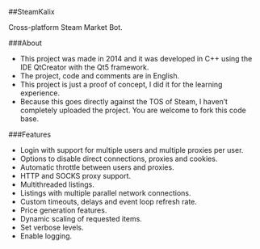 ##SteamKalix

Cross-platform Steam Market Bot.

###About

- This project was made in 2014 and it was developed in C++ using the IDE QtCreator with the Qt5 framework.
- The project, code and comments are in English.
- This project is just a proof of concept, I did it for the learning experience.
- Because this goes directly against the TOS of Steam, I haven’t completely uploaded the project. You are welcome to fork this code base.

###Features

- Login with support for multiple users and multiple proxies per user.
- Options to disable direct connections, proxies and cookies.
- Automatic throttle between users and proxies.
- HTTP and SOCKS proxy support.
- Multithreaded listings.
- Listings with multiple parallel network connections.
- Custom timeouts, delays and event loop refresh rate.
- Price generation features.
- Dynamic scaling of requested items.
- Set verbose levels.
- Enable logging.
